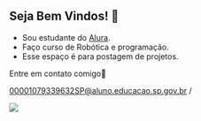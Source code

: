 ## Seja Bem Vindos! 👋

- Sou estudante do [Alura](https://alura.com.br).
- Faço curso de Robótica e programação.
- Esse espaço é para postagem de projetos.

Entre em contato comigo📧

00001079339632SP@aluno.educacao.sp.gov.br /

![](https://media1.tenor.com/m/UZJd1pjj4NMAAAAC/surprised-pikachu.gif)
